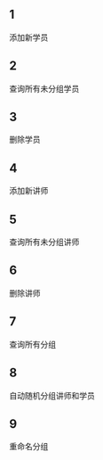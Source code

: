 ## 1
添加新学员

## 2
查询所有未分组学员

## 3
删除学员

## 4
添加新讲师

## 5
查询所有未分组讲师

## 6
删除讲师

## 7
查询所有分组

## 8
自动随机分组讲师和学员

## 9
重命名分组



